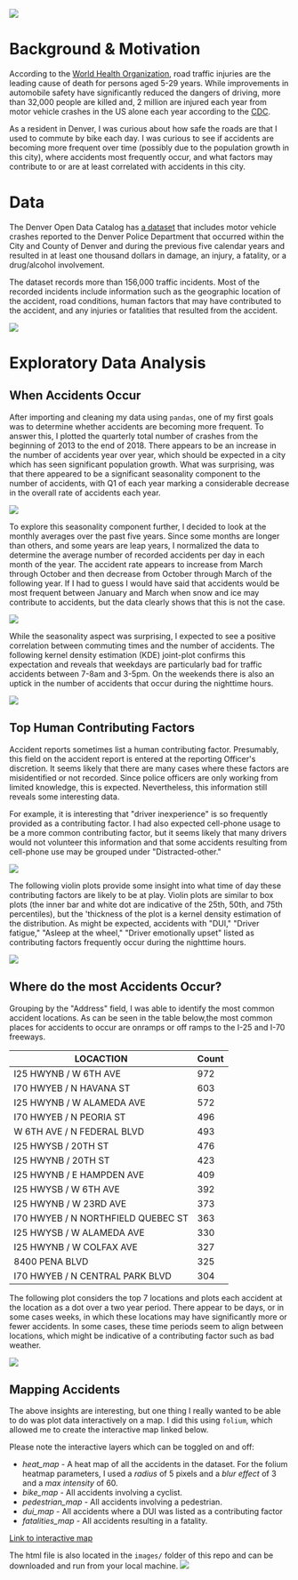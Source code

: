 [![](images/button.png)](https://johnherr.github.io)

# Background & Motivation
According to the [World Health Organization](https://www.who.int/news-room/fact-sheets/detail/road-traffic-injuries), road traffic injuries are the leading cause of death for persons aged 5-29 years. While improvements in automobile safety have significantly reduced the dangers of driving, more than 32,000 people are killed and, 2 million are injured each year from motor vehicle crashes in the US alone each year according to the [CDC](https://www.cdc.gov/vitalsigns/motor-vehicle-safety/index.html).

As a resident in Denver, I was curious about how safe the roads are that I used to commute by bike each day.  I was curious to see if accidents are becoming more frequent over time (possibly due to the population growth in this city), where accidents most frequently occur, and what factors may contribute to or are at least correlated with accidents in this city.


# Data
The Denver Open Data Catalog has [a dataset](https://www.denvergov.org/opendata/dataset/city-and-county-of-denver-traffic-accidents)  that includes motor vehicle crashes reported to the Denver Police Department that occurred within the City and County of Denver and during the previous five calendar years and resulted in at least one thousand dollars in damage, an injury, a fatality, or a drug/alcohol involvement.

The dataset records more than 156,000 traffic incidents. Most of the recorded incidents include information such as the geographic location of the accident, road conditions, human factors that may have contributed to the accident, and any injuries or fatalities that  resulted from the accident.

![](images/banner.png)


# Exploratory Data Analysis

## When Accidents Occur
After importing and cleaning my data using `pandas`, one of my first goals was to determine whether accidents are becoming more frequent. To answer this, I plotted the quarterly total number of crashes from the beginning of 2013 to the end of 2018. There appears to be an increase in the number of accidents year over year, which should be expected in a city which has seen significant population growth. What was surprising, was that there appeared to be a significant seasonality component to the number of accidents, with Q1 of each year marking a considerable decrease in the overall rate of accidents each year.

![](images/accidents_over_time_Q.png)

To explore this seasonality component further, I decided to look at the monthly averages over the past five years.  Since some months are longer than others, and some years are leap years, I normalized the data to determine the average number of recorded accidents per day in each month of the year. The accident rate appears to increase from March through October and then decrease from October through March of the following year. If I had to guess I would have said that accidents would be most frequent between January and March when snow and ice may contribute to accidents, but the data clearly shows that this is not the case.

![](images/accidents_per_day.png)

While the seasonality aspect was surprising, I expected to see a positive correlation between commuting times and the number of accidents. The following kernel density estimation (KDE) joint-plot confirms this expectation and reveals that weekdays are particularly bad for traffic accidents between 7-8am and  3-5pm. On the weekends there is also an uptick in the number of accidents that occur during the nighttime hours.

![](images/when_accidents_occur_joint_plot.png)

## Top Human Contributing Factors
Accident reports sometimes list a human contributing factor. Presumably, this field on the accident report is entered at the reporting Officer's discretion. It seems likely that there are many cases where these factors are misidentified or not recorded. Since police officers are only working from limited knowledge, this is expected. Nevertheless,  this information still reveals some interesting data.

For example, it is interesting that "driver inexperience" is so frequently provided as a contributing factor. I had also expected cell-phone usage to be a more common contributing factor, but it seems likely that many drivers would not volunteer this information and that some accidents resulting from cell-phone use may be grouped under "Distracted-other."

![](images/human_contributing_factors_bar_plot.png)

The following violin plots provide some insight into what time of day these contributing factors are likely to be at play.  Violin plots are similar to box plots (the inner bar and white dot are indicative of the 25th, 50th, and 75th percentiles), but the 'thickness of the plot is a kernel density estimation of the distribution. As might be expected, accidents with "DUI," "Driver fatigue," "Asleep at the wheel," "Driver emotionally upset" listed as contributing factors frequently occur during the nighttime hours.

![](images/human_contributing_factors_violin_plot.png)


## Where do the most Accidents Occur?
Grouping by the "Address" field, I was able to identify the most common accident locations.  As can be seen in the table below,the most common places for accidents to occur are onramps or off ramps to the I-25 and I-70 freeways.

| LOCACTION                        | Count|
|------------------------------------|----|
| I25 HWYNB / W 6TH AVE              | 972 |
| I70 HWYEB / N HAVANA ST            | 603 |
| I25 HWYNB / W ALAMEDA AVE          | 572 |
| I70 HWYEB / N PEORIA ST            | 496 |
| W 6TH AVE / N FEDERAL BLVD         | 493 |
| I25 HWYSB / 20TH ST                | 476 |
| I25 HWYNB / 20TH ST                | 423 |
| I25 HWYNB / E HAMPDEN AVE          | 409 |
| I25 HWYSB / W 6TH AVE              | 392 |
| I25 HWYNB / W 23RD AVE             | 373 |
| I70 HWYEB / N NORTHFIELD QUEBEC ST | 363 |
| I25 HWYSB / W ALAMEDA AVE          | 330 |
| I25 HWYNB / W COLFAX AVE           | 327 |
| 8400 PENA BLVD                     | 325 |
| I70 HWYEB / N CENTRAL PARK BLVD    | 304 |

The following plot considers the top 7 locations and plots each accident at the location as a dot over a two year period. There appear to be days, or in some cases weeks, in which these locations may have significantly more or fewer accidents. In some cases, these time periods seem to align between locations, which might be indicative of a contributing factor such as bad weather.

![](images/top_accident_locations_swarm_plot.png)


## Mapping Accidents
The above insights are interesting, but one thing I really wanted to be able to do was plot data interactively on a map. I did this using `folium`, which allowed me to create the interactive map linked below.

Please note the interactive layers which can be toggled on and off:
- *heat_map* - A heat map of all the accidents in the dataset. For the folium heatmap parameters, I used a  *radius* of 5 pixels and  a *blur effect* of 3 and a *max intensity* of 60.
- *bike_map* - All accidents involving a cyclist.
- *pedestrian_map* - All accidents involving a pedestrian.
- *dui_map* - All accidents where a DUI was listed as a contributing factor
- *fatalities_map* - All accidents resulting in a fatality.

[Link to interactive map](https://s3-us-west-1.amazonaws.com/folium.map/folium_heat.html)

The html file is also located in the `images/` folder of this repo and can be downloaded and run from your local machine.
![](images/heat_map.gif)
